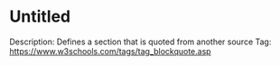 # Untitled

Description: Defines a section that is quoted from another source
Tag: https://www.w3schools.com/tags/tag_blockquote.asp